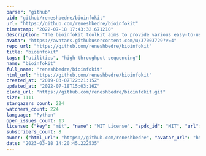 ```yaml
---
parser: "github"
uid: "github/reneshbedre/bioinfokit"
url: "https://github.com/reneshbedre/bioinfokit"
timestamp: "2022-07-18 17:43:32.671210"
description: "The bioinfokit toolkit aims to provide various easy-to-use functionalities to analyze, visualize, and interpret the biological data generated from genome-scale omics experiments."
avatar: "https://avatars.githubusercontent.com/u/37003729?v=4"
repo_url: "https://github.com/reneshbedre/bioinfokit"
title: "bioinfokit"
tags: ["utilities", "high-throughput-sequencing"]
name: "bioinfokit"
full_name: "reneshbedre/bioinfokit"
html_url: "https://github.com/reneshbedre/bioinfokit"
created_at: "2019-03-07T22:21:15Z"
updated_at: "2022-07-18T15:03:16Z"
clone_url: "https://github.com/reneshbedre/bioinfokit.git"
size: 1111
stargazers_count: 224
watchers_count: 224
language: "Python"
open_issues_count: 13
license: {"key": "mit", "name": "MIT License", "spdx_id": "MIT", "url": "https://api.github.com/licenses/mit", "node_id": "MDc6TGljZW5zZTEz"}
subscribers_count: 8
owner: {"html_url": "https://github.com/reneshbedre", "avatar_url": "https://avatars.githubusercontent.com/u/37003729?v=4", "login": "reneshbedre", "type": "User"}
date: "2023-03-18 14:20:45.222535"
---
```

